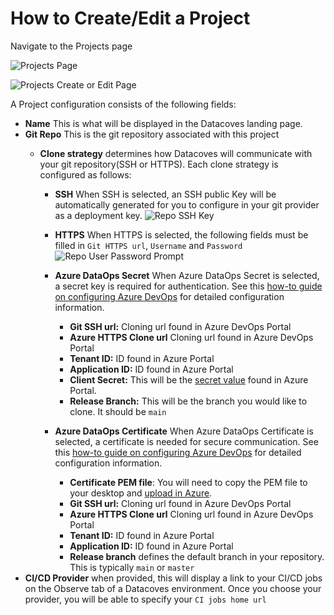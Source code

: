 # How to Create/Edit a Project
Navigate to the Projects page

![Projects Page](./assets/menu_projects.gif)

![Projects Create or Edit Page](./assets/projects_editnew_page.png)

A Project configuration consists of the following fields:

- **Name** This is what will be displayed in the Datacoves landing page.
- **Git Repo** This is the git repository associated with this project
  - **Clone strategy** determines how Datacoves will communicate with your git repository(SSH or HTTPS). Each clone strategy is configured as follows:
  
    - **SSH** When SSH is selected, an SSH public Key will be automatically generated for you to configure in your git provider as a deployment key.
      ![Repo SSH Key](./assets/projects_ssh_key.png)

    - **HTTPS** When HTTPS is selected, the following fields must be filled in `Git HTTPS url`, `Username` and `Password`
      ![Repo User Password Prompt](./assets/projects_https_data.png)

    -  **Azure DataOps Secret** When Azure DataOps Secret is selected, a secret key is required for authentication. See this [how-to guide on configuring Azure DevOps](how-tos/datacoves/how_to_configure_azure_DevOps.md) for detailed configuration information.
       -  **Git SSH url:** Cloning url found in Azure DevOps Portal
       -  **Azure HTTPS Clone url** Cloning url found in Azure DevOps Portal
       -  **Tenant ID:** ID found in Azure Portal
       -  **Application ID:** ID found in Azure Portal
       -  **Client Secret:** This will be the [secret value](how-tos/datacoves/how_to_clone_with_azure.md#secret) found in Azure Portal.
       -  **Release Branch:** This will be the branch you would like to clone. It should be `main`
    
    -  **Azure DataOps Certificate** When Azure DataOps Certificate is selected, a certificate is needed for secure communication. See this [how-to guide on configuring Azure DevOps](how-tos/datacoves/how_to_configure_azure_DevOps.md) for detailed configuration information.
       -  **Certificate PEM file**: You will need to copy the PEM file to your desktop and [upload in Azure](how-tos/datacoves/how_to_clone_with_azure.md#certificate).
       -  **Git SSH url:** Cloning url found in Azure DevOps Portal
       -  **Azure HTTPS Clone url** Cloning url found in Azure DevOps Portal
       -  **Tenant ID:** ID found in Azure Portal
       -  **Application ID:** ID found in Azure Portal
       - **Release branch** defines the default branch in your repository. This is typically `main` or `master`
- **CI/CD Provider** when provided, this will display a link to your CI/CD jobs on the Observe tab of a Datacoves environment. Once you choose your provider, you will be able to specify your `CI jobs home url`
